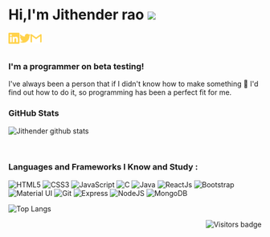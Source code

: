 # Hi,I'm Jithender rao <img src="https://media.giphy.com/media/hvRJCLFzcasrR4ia7z/giphy.gif" width="25px">

[<img align="left" alt="Jithender rao | LinkedIn" width="22px" src="./linkedin.svg" />][linkedin]
[<img align="left" alt="Jithender rao | Twitter" width="22px" src="./twitter.svg" />][twitter]
[<img align="left" alt="jithenderjupally | Gmail" width="22px" src="./gmail.svg" />][gmail]

[linkedin]:https://www.linkedin.com/in/jithenderrao/
[twitter]: https://twitter.com/JiThEnDeR_04/
[gmail]: mailto:jithenderjupally@gmail.com

<br>
<br>

### I'm a programmer on beta testing!
I've always been a person that if I didn't know how to make something 🔎 I'd find out how to do it, so programming has been a perfect fit for me.
<br>

### GitHub Stats
![Jithender github stats](https://github-readme-stats.vercel.app/api?username=jithender04&count_private=true&show_icons=true&theme=radical&include_all_commits=true)

<br>

### Languages and Frameworks I Know and Study :
![HTML5](https://img.shields.io/badge/-HTML5-E34F26?style=flat&logo=html5&logoColor=white)
![CSS3](https://img.shields.io/badge/-CSS3-1572B6?style=flat&logo=css3)
![JavaScript](https://img.shields.io/badge/JavaScript%20-%23323330.svg?&style=flat&logo=javascript&logoColor=%23F7DF1E)
![C](https://img.shields.io/badge/C%20-%2300599C.svg?&style=flat&logo=c&logoColor=white)
![Java](https://img.shields.io/badge/Java-%23ED8B00.svg?&style=flat&logo=java&logoColor=white)
![ReactJs](https://img.shields.io/badge/ReactJs%20-%2320232a.svg?&style=flat&logo=react&logoColor=%2361DAFB)
![Bootstrap](https://img.shields.io/badge/Bootstrap%20-%23563D7C.svg?&style=flat&logo=bootstrap&logoColor=white)
![Material UI](https://img.shields.io/badge/Material%20UI%20-%230081CB.svg?&style=flat&logo=material-ui&logoColor=white)
![Git](https://img.shields.io/badge/-Git-F05032?style=flat&logo=git&logoColor=white)
![Express](https://img.shields.io/badge/Express.js%20-%23404d59.svg?&style=flat)
![NodeJS](http://img.shields.io/badge/-NodeJS-6EBF20?style=flat&logo=node.js&logoColor=white)
![MongoDB](http://img.shields.io/badge/-MongoDB-47A248?style=flat&logo=mongodb&logoColor=white)

![Top Langs](https://github-readme-stats.vercel.app/api/top-langs/?username=jithender04&theme=great-gatsby&layout=compact)

<a href="https://badges.pufler.dev">
    <img align="right" src="https://badges.pufler.dev/visits/jithender04/jithender04?color=#6EBF20" alt="Visitors badge" />
 </a>
